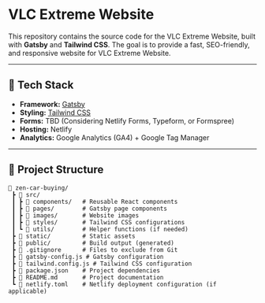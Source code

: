 # VLC Extreme Website

This repository contains the source code for the VLC Extreme Website, built with **Gatsby** and **Tailwind CSS**. The goal is to provide a fast, SEO-friendly, and responsive website for VLC Extreme Website.

---

## 🚀 Tech Stack

- **Framework:** [Gatsby](https://www.gatsbyjs.com/)
- **Styling:** [Tailwind CSS](https://tailwindcss.com/)
- **Forms:** TBD (Considering Netlify Forms, Typeform, or Formspree)
- **Hosting:** Netlify
- **Analytics:** Google Analytics (GA4) + Google Tag Manager

---

## 📁 Project Structure

```plaintext
📂 zen-car-buying/
 ┣ 📂 src/
 ┃ ┣ 📂 components/   # Reusable React components
 ┃ ┣ 📂 pages/        # Gatsby page components
 ┃ ┣ 📂 images/       # Website images
 ┃ ┣ 📂 styles/       # Tailwind CSS configurations
 ┃ ┗ 📂 utils/        # Helper functions (if needed)
 ┣ 📂 static/         # Static assets
 ┣ 📂 public/         # Build output (generated)
 ┣ 📜 .gitignore      # Files to exclude from Git
 ┣ 📜 gatsby-config.js # Gatsby configuration
 ┣ 📜 tailwind.config.js # Tailwind CSS configuration
 ┣ 📜 package.json    # Project dependencies
 ┣ 📜 README.md       # Project documentation
 ┗ 📜 netlify.toml    # Netlify deployment configuration (if applicable)
